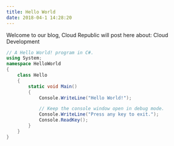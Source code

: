 ```yaml
---
title: Hello World
date: 2018-04-1 14:28:20
---
```

Welcome to our blog, Cloud Republic will post here about: Cloud Development
```csharp
// A Hello World! program in C#.
using System;
namespace HelloWorld
{
    class Hello 
    {
        static void Main() 
        {
            Console.WriteLine("Hello World!");

            // Keep the console window open in debug mode.
            Console.WriteLine("Press any key to exit.");
            Console.ReadKey();
        }
    }
}
```